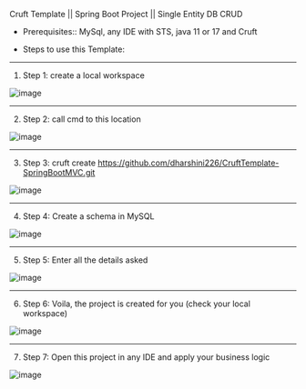 Cruft Template || Spring Boot Project || Single Entity DB CRUD

* Prerequisites:: MySql, any IDE with STS, java 11 or 17 and Cruft

* Steps to use this Template: 
----------------------------------------------------------------------------------------------------------------
1. Step 1: create a local workspace

![image](https://user-images.githubusercontent.com/63113554/235421824-1958faa0-8ece-48e3-b0b8-32999ef8a4f9.png)

----------------------------------------------------------------------------------------------------------------
2. Step 2: call cmd to this location

![image](https://user-images.githubusercontent.com/63113554/235421876-0c885acf-9fd7-4227-8288-02899345f26b.png)

----------------------------------------------------------------------------------------------------------------
3. Step 3: cruft create https://github.com/dharshini226/CruftTemplate-SpringBootMVC.git

![image](https://user-images.githubusercontent.com/63113554/235422000-8f344e28-8e48-416a-a973-b52eb643d00c.png)

----------------------------------------------------------------------------------------------------------------
4. Step 4: Create a schema in MySQL

![image](https://user-images.githubusercontent.com/63113554/235422750-609004af-dd1a-452a-a0a1-7b7e24234086.png)

----------------------------------------------------------------------------------------------------------------
5. Step 5: Enter all the details asked

![image](https://user-images.githubusercontent.com/63113554/235422487-7d6bf544-e349-413f-81a4-6d15ec7d7824.png)

----------------------------------------------------------------------------------------------------------------
6. Step 6: Voila, the project is created for you (check your local workspace)

![image](https://user-images.githubusercontent.com/63113554/235422923-59ff9eef-be81-4873-9c20-743760cbe4af.png)

----------------------------------------------------------------------------------------------------------------
7. Step 7: Open this project in any IDE and apply your business logic 

![image](https://user-images.githubusercontent.com/63113554/235423307-80fbb608-1aef-4151-96fe-13eff967ac40.png)
